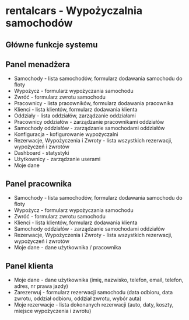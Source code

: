 # rentalcars - Wypożyczalnia samochodów

## Główne funkcje systemu


## Panel menadżera
- Samochody - lista samochodów, formularz dodawania samochodu do floty
- Wypożycz - formularz wypożyczania samochodu
- Zwróć - formularz zwrotu samochodu
- Pracownicy - lista pracowników, formularz dodawania pracownika
- Klienci - lista klientów, formularz dodawania klienta
- Oddziały - lista oddziałów, zarządzanie oddziałami
- Pracownicy oddziałów - zarządzanie pracownikami oddziałów
- Samochody oddziałów - zarządzanie samochodami oddziałów
- Konfiguracja - kofigurowanie wypożyczalni
- Rezerwacje, Wypożyczenia i Zwroty - lista wszystkich rezerwacji, wypożyczeń i zwrotów
- Dashboard - statystyki
- Użytkownicy - zarządzanie userami
- Moje dane

## Panel pracownika
- Samochody - lista samochodów, formularz dodawania samochodu do floty
- Wypożycz - formularz wypożyczania samochodu
- Zwróć - formularz zwrotu samochodu
- Klienci - lista klientów, formularz dodawania klienta
- Samochody oddziałów - zarządzanie samochodami oddziałów
- Rezerwacje, Wypożyczenia i Zwroty - lista wszystkich rezerwacji, wypożyczeń i zwrotów
- Moje dane - dane użytkownika / pracownika

## Panel klienta
- Moje dane - dane użytkownika (imię, nazwisko, telefon, email, telefon, adres, nr prawa jazdy)
- Zarezerwuj - formularz rezerwacji samochodu (data odbioru, data zwrotu, oddział odbioru, oddział zwrotu, wybór auta)
- Moje rezerwacje - lista dokonanych rezerwacji (auto, daty, koszty, miejsce wypożyczenia i zwrotu)
